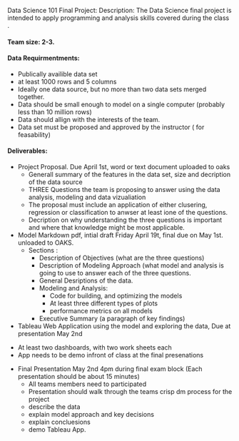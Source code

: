 Data Science 101 Final Project:
Description:  The Data Science final project is intended to apply programming and analysis skills covered during the class .

#### Team size: 2-3.

#### Data Requirmentments:
+ Publically availible data set
+ at least 1000 rows and 5 columns
+ Ideally one data source, but no more than two data sets merged together.
+ Data should be small enough to model on a single computer (probably less than 10 million rows)
+ Data should allign with the interests of the team.
+ Data set must be proposed and approved by the instructor ( for feasability) 

#### Deliverables: 
+ Project Proposal. Due April 1st, word or text document uploaded to oaks
    * Generall summary of the features in the data set, size and decription of the data source
    * THREE Questions the team is proposing to answer using the data analysis, modeling and data vizualiation
    *  The proposal must include an application of either clusering, regression or classification to anwser at least ione of the questions.
    * Decription on why understanding the three questions is important and where that knowledge might be most applicable.
+ Model Markdown pdf, intial draft Friday April 19t, final due on May 1st.  unloaded to OAKS. 
    * Sections : 
      * Description of Objectives (what are the three questions)
      * Description of Modeling Approach (what model and analysis is going to use to answer each of the three questions.
      * General Desriptions of the data. 
      * Modeling and Analysis:
          + Code for building, and optimizing the models
          + At least three different types of plots
          + performance metrics on all models 
      * Executive Summary (a paragraph of key findings)
+ Tableau Web Application using the model and exploring the data, Due at presentation May 2nd
 * At least two dashboards, with two work sheets each
  * App needs to be demo infront of class at the final presenations
  
+ Final Presentation May 2nd 4pm during final exam block (Each presentation should be about 15 minutes) 
  * All teams members need to participated
  * Presentation should walk through the teams crisp dm process for the project
  * describe the data
  * explain model approach and key decisions
  * explain concluesions
  * demo Tableau App.
  
  
  
  

  
 
    
    
    
   
